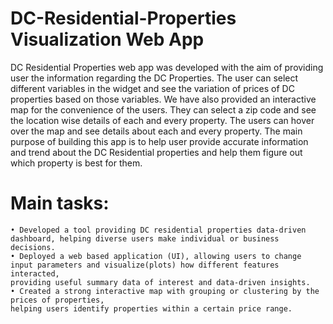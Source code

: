 # DC-Residential-Properties Visualization Web App
DC Residential Properties web app was developed with the aim of providing user the information 
regarding the DC Properties. The user can select different variables in the widget and see the 
variation of prices of DC properties based on those variables. We have also provided an 
interactive map for the convenience of the users. They can select a zip code and see the location 
wise details of each and every property. The users can hover over the map and see details about 
each and every property.
The main purpose of building this app is to help user provide accurate information and trend 
about the DC Residential properties and help them figure out which property is best for them.
# Main tasks:
	• Developed a tool providing DC residential properties data-driven dashboard, helping diverse users make individual or business decisions.
	• Deployed a web based application (UI), allowing users to change input parameters and visualize(plots) how different features interacted, 
	providing useful summary data of interest and data-driven insights. 
	• Created a strong interactive map with grouping or clustering by the prices of properties, 
	helping users identify properties within a certain price range.
